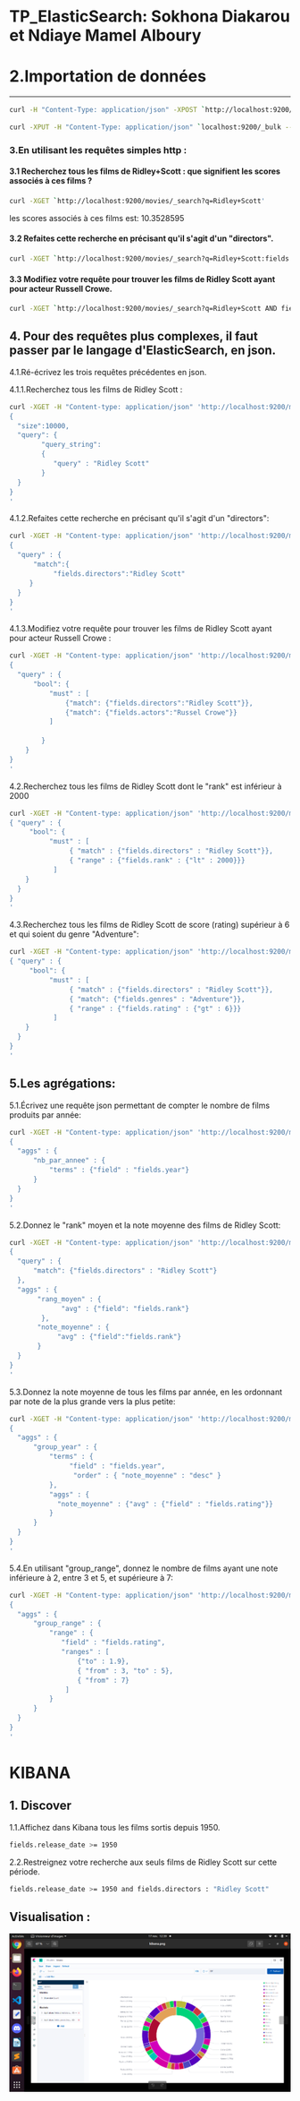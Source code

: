 # TP_ElasticSearch: Sokhona Diakarou et Ndiaye Mamel Alboury 
# 2.Importation de données

----
```sh
curl -H "Content-Type: application/json" -XPOST `http://localhost:9200/mapping/test" -d @mapping.json'
```

```sh
curl -XPUT -H "Content-Type: application/json" `localhost:9200/_bulk --data-binary @movies.json'
```
### 3.En utilisant les requêtes simples http : 

#### 3.1 Recherchez tous les films de Ridley+Scott : que signifient les scores associés à ces films ?

```sh
curl -XGET `http://localhost:9200/movies/_search?q=Ridley+Scott'
```

les scores associés à ces films est: 10.3528595

#### 3.2 Refaites cette recherche en précisant qu'il s'agit d'un "directors".
```sh
curl -XGET `http://localhost:9200/movies/_search?q=Ridley+Scott:fields.directors'
```

#### 3.3 Modifiez votre requête pour trouver les films de Ridley Scott ayant pour acteur Russell Crowe.

```sh 
curl -XGET `http://localhost:9200/movies/_search?q=Ridley+Scott AND fields.actors:Russell+Crowe'
```


## 4. Pour des requêtes plus complexes, il faut passer par le langage d'ElasticSearch, en json. 

4.1.Ré-écrivez les trois requêtes précédentes en json.
 
4.1.1.Recherchez tous les films de Ridley Scott :
```sh
curl -XGET -H "Content-type: application/json" 'http://localhost:9200/movies/_search?pretty' -d '
{ 
  "size":10000,
  "query": {
        "query_string":
        {
           "query" : "Ridley Scott"
        }
  }
}
'
```
4.1.2.Refaites cette recherche en précisant qu'il s'agit d'un "directors":
```sh
curl -XGET -H "Content-type: application/json" 'http://localhost:9200/movies/_search?pretty' -d '
{ 
  "query" : {
      "match":{
           "fields.directors":"Ridley Scott"
     }
  }
}
'
```
4.1.3.Modifiez votre requête pour trouver les films de Ridley Scott ayant pour acteur Russell Crowe :
```sh
curl -XGET -H "Content-type: application/json" 'http://localhost:9200/movies/_search?pretty' -d '
{ 
  "query" : {
      "bool": {
          "must" : [
              {"match": {"fields.directors":"Ridley Scott"}},
              {"match": {"fields.actors":"Russel Crowe"}}
          ]

        }
    }
}
'
```
4.2.Recherchez tous les films de Ridley Scott dont le "rank" est inférieur à 2000
```sh
curl -XGET -H "Content-type: application/json" 'http://localhost:9200/movies/_search?pretty' -d '
{ "query" : {
     "bool": {
          "must" : [
               { "match" : {"fields.directors" : "Ridley Scott"}},
               { "range" : {"fields.rank" : {"lt" : 2000}}}
           ]
    }
  }
}
'
```
4.3.Recherchez tous les films de Ridley Scott de score (rating) supérieur à 6 et qui soient du genre "Adventure":
```sh
curl -XGET -H "Content-type: application/json" 'http://localhost:9200/movies/_search?pretty' -d '
{ "query" : {
     "bool": {
          "must" : [
               { "match" : {"fields.directors" : "Ridley Scott"}}, 
               { "match": {"fields.genres" : "Adventure"}},
               { "range" : {"fields.rating" : {"gt" : 6}}}
           ]
    }
  }
}
'
```
## 5.Les agrégations:

5.1.Écrivez une requête json permettant de compter le nombre de films produits par année:
```sh
curl -XGET -H "Content-type: application/json" 'http://localhost:9200/movies/_search?pretty' -d '
{ 
  "aggs" : {
      "nb_par_annee" : {
          "terms" : {"field" : "fields.year"}
      }
  }
}
'
```
5.2.Donnez le "rank" moyen et la note moyenne des films de Ridley Scott:
```sh
curl -XGET -H "Content-type: application/json" 'http://localhost:9200/movies/_search?pretty' -d '
{ 
  "query" : {
      "match": {"fields.directors" : "Ridley Scott"}
  },
  "aggs" : {
       "rang_moyen" : {
             "avg" : {"field": "fields.rank"}
        },
       "note_moyenne" : {
            "avg" : {"field":"fields.rank"}
       }
  }
}
'
```

5.3.Donnez la note moyenne de tous les films par année, en les ordonnant par note de la plus grande vers la plus petite:
```sh
curl -XGET -H "Content-type: application/json" 'http://localhost:9200/movies/_search?pretty' -d '
{ 
  "aggs" : {
      "group_year" : {
          "terms" : {
               "field" : "fields.year",
                "order" : { "note_moyenne" : "desc" }
          },
          "aggs" : {
            "note_moyenne" : {"avg" : {"field" : "fields.rating"}}
          }
      }
  }
}
'
```

5.4.En utilisant "group_range", donnez le nombre de films ayant une note inférieure à 2, entre 3 et 5, et supérieure à 7:
```sh
curl -XGET -H "Content-type: application/json" 'http://localhost:9200/movies/_search?pretty' -d '
{ 
  "aggs" : {
      "group_range" : {
          "range" : {
             "field" : "fields.rating",
             "ranges" : [
                 {"to" : 1.9},
                 { "from" : 3, "to" : 5},
                 { "from" : 7}
              ]
          }
      }
  }
}
'
```
# KIBANA 

## 1. Discover

1.1.Affichez dans Kibana tous les films sortis depuis 1950.
```sh
fields.release_date >= 1950
```

2.2.Restreignez votre recherche aux seuls films de Ridley Scott sur cette période.
```sh
fields.release_date >= 1950 and fields.directors : "Ridley Scott"
```

## Visualisation :

![Générer un "camembert" (régionalisation des exercices)](image.png)

